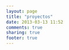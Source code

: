 ```yaml
---
layout: page
title: "proyectos"
date: 2013-03-13 11:52
comments: true
sharing: true
footer: true
---
```

